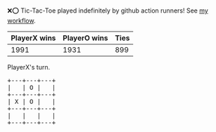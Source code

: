 :x::o: Tic-Tac-Toe played indefinitely by github action runners! See [my workflow](.github/workflows/play.yaml).

|PlayerX wins|PlayerO wins|Ties|
|-|-|-|
|1991|1931|899|

PlayerX's turn.

<pre>
+---+---+---+
|   | O |   |
+---+---+---+
| X | O |   |
+---+---+---+
|   |   |   |
+---+---+---+
</pre>
